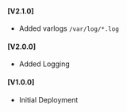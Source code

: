 #### [V2.1.0]
* Added varlogs `/var/log/*.log`

#### [V2.0.0]
* Added Logging

#### [V1.0.0]
* Initial Deployment